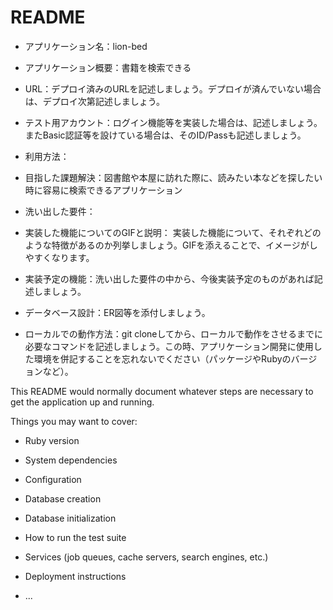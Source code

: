 # README

* アプリケーション名：lion-bed

* アプリケーション概要：書籍を検索できる

* URL：デプロイ済みのURLを記述しましょう。デプロイが済んでいない場合は、デプロイ次第記述しましょう。

* テスト用アカウント：ログイン機能等を実装した場合は、記述しましょう。またBasic認証等を設けている場合は、そのID/Passも記述しましょう。

* 利用方法：

* 目指した課題解決：図書館や本屋に訪れた際に、読みたい本などを探したい時に容易に検索できるアプリケーション

* 洗い出した要件：

* 実装した機能についてのGIFと説明：
実装した機能について、それぞれどのような特徴があるのか列挙しましょう。GIFを添えることで、イメージがしやすくなります。

* 実装予定の機能：洗い出した要件の中から、今後実装予定のものがあれば記述しましょう。

* データベース設計：ER図等を添付しましょう。

* ローカルでの動作方法：git cloneしてから、ローカルで動作をさせるまでに必要なコマンドを記述しましょう。この時、アプリケーション開発に使用した環境を併記することを忘れないでください（パッケージやRubyのバージョンなど）。


This README would normally document whatever steps are necessary to get the
application up and running.

Things you may want to cover:

* Ruby version

* System dependencies

* Configuration

* Database creation

* Database initialization

* How to run the test suite

* Services (job queues, cache servers, search engines, etc.)

* Deployment instructions

* ...
